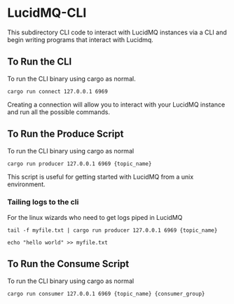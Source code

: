 # LucidMQ-CLI

This subdirectory CLI code to interact with LucidMQ instances via a CLI and begin writing programs that interact with Lucidmq.

## To Run the CLI

To run the CLI binary using cargo as normal.

`cargo run connect 127.0.0.1 6969`

Creating a connection will allow you to interact with your LucidMQ instance and run all the possible commands.

## To Run the Produce Script

To run the CLI binary using cargo as normal

`cargo run producer 127.0.0.1 6969 {topic_name}`

This script is useful for getting started with LucidMQ from a unix environment.

### Tailing logs to the cli

For the linux wizards who need to get logs piped in LucidMQ

```
tail -f myfile.txt | cargo run producer 127.0.0.1 6969 {topic_name}
```

```
echo "hello world" >> myfile.txt
```

## To Run the Consume Script

To run the CLI binary using cargo as normal

`cargo run consumer 127.0.0.1 6969 {topic_name} {consumer_group}`